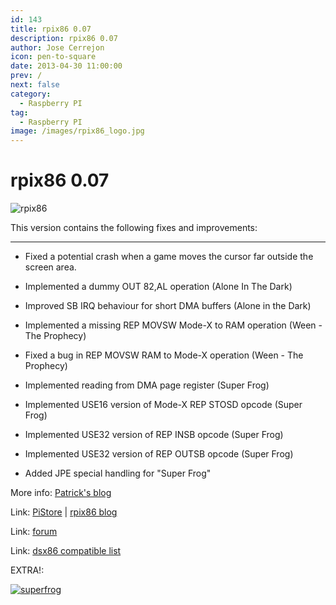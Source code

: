 ```yaml
---
id: 143
title: rpix86 0.07
description: rpix86 0.07
author: Jose Cerrejon
icon: pen-to-square
date: 2013-04-30 11:00:00
prev: /
next: false
category:
  - Raspberry PI
tag:
  - Raspberry PI
image: /images/rpix86_logo.jpg
---
```


# rpix86 0.07

![rpix86](/images/rpix86_logo.jpg)

This version contains the following fixes and improvements:

- - -
* Fixed a potential crash when a game moves the cursor far outside the screen area.

* Implemented a dummy OUT 82,AL operation (Alone In The Dark)

* Improved SB IRQ behaviour for short DMA buffers (Alone in the Dark) 

* Implemented a missing REP MOVSW Mode-X to RAM operation (Ween - The Prophecy)

* Fixed a bug in REP MOVSW RAM to Mode-X operation (Ween - The Prophecy)

* Implemented reading from DMA page register (Super Frog)

* Implemented USE16 version of Mode-X REP STOSD opcode (Super Frog)

* Implemented USE32 version of REP INSB opcode (Super Frog)

* Implemented USE32 version of REP OUTSB opcode (Super Frog)

* Added JPE special handling for "Super Frog"


More info: [Patrick's blog](http://rpix86.patrickaalto.com/rblog.html)

Link: [PiStore](http://store.raspberrypi.com/projects/rpix86) | [rpix86 blog](http://rpix86.patrickaalto.com/rdown.html)

Link: [forum](http://www.raspberrypi.org/phpBB3/viewtopic.php?f=78&t=32934)

Link: [dsx86 compatible list](http://dsx86compatibility.pbworks.com/w/page/26738915/Compatibility%20List)

EXTRA!:

<a href="/res/superfrog.zip">![superfrog](/images/superfrog.jpg "Download and play Superfrog!")</a>